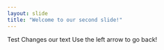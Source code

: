 ```yaml
---
layout: slide
title: "Welcome to our second slide!"
---
```

Test Changes
our text
Use the left arrow to go back!
